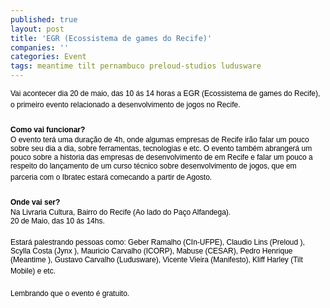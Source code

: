 ```yaml
---
published: true
layout: post
title: 'EGR (Ecossistema de games do Recife)'
companies: ''
categories: Event
tags: meantime tilt pernambuco preloud-studios ludusware
---
```

<big><font size="1" face="Arial" color="#000000"><big>Vai acontecer dia 20 de maio,  das 10 &aacute;s 14 horas a EGR (Ecossistema de games do Recife), o primeiro evento  relacionado a desenvolvimento de jogos no Recife. </big></font><font face="Arial"><br /><br /></font><font size="1" face="Arial" color="#000000" style="font-weight: bold;"><big>Como vai  funcionar? </big></font><font face="Arial"><br /></font><font size="1" face="Arial" color="#000000"><big>O evento ter&aacute; uma dura&ccedil;&atilde;o de 4h, onde algumas empresas  de Recife ir&atilde;o falar um pouco sobre seu dia a dia, sobre ferramentas,  tecnologias e etc. O evento tamb&eacute;m abranger&aacute; um pouco sobre a historia das  empresas de desenvolvimento de em Recife e falar um pouco a respeito do  lan&ccedil;amento de um curso t&eacute;cnico sobre desenvolvimento de jogos, que em parceria  com o Ibratec estar&aacute; comecando a partir de Agosto. </big></font><font face="Arial"><br /><br /></font><font size="1" face="Arial" color="#000000" style="font-weight: bold;"><big>Onde vai  ser? </big></font><font face="Arial"><br /></font><font size="1" face="Arial" color="#000000"><big>Na Livraria Cultura, Bairro do Recife (Ao lado do Pa&ccedil;o  Alfandega).<br />20 de Maio, das 10 &aacute;s 14hs.<br /></big></font><font face="Arial"><br /></font><font size="1" face="Arial" color="#000000"><big>Estar&aacute;  palestrando pessoas como: Geber Ramalho (CIn-UFPE), Claudio Lins (Preloud
),  Scylla Costa (Jynx
), Mauricio Carvalho (ICORP), Mabuse (CESAR), Pedro Henrique  (Meantime
), Gustavo Carvalho (Ludusware), Vicente Vieira (Manifesto), Kliff  Harley (Tilt Mobile) e etc. </big></font><font face="Arial"><br /><br /></font><font size="1" face="Arial" color="#000000"><big>Lembrando que o evento &eacute;  gratuito.</big></font></big>